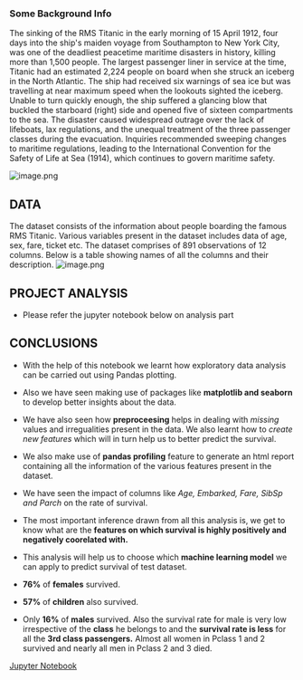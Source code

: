 ### Some Background Info

The sinking of the RMS Titanic in the early morning of 15 April 1912, four days into the ship's maiden voyage from Southampton to New York City, was one of the deadliest peacetime maritime disasters in history, killing more than 1,500 people.
The largest passenger liner in service at the time, Titanic had an estimated 2,224 people on board when she struck an iceberg in the North Atlantic. 
The ship had received six warnings of sea ice but was travelling at near maximum speed when the lookouts sighted the iceberg. 
Unable to turn quickly enough, the ship suffered a glancing blow that buckled the starboard (right) side and opened five of sixteen compartments to the sea. 
The disaster caused widespread outrage over the lack of lifeboats, lax regulations, and the unequal treatment of the three passenger classes during the evacuation.
Inquiries recommended sweeping changes to maritime regulations, leading to the International Convention for the Safety of Life at Sea (1914), which continues to govern maritime safety.

![image.png](./Titanic.jpg)

## DATA
The dataset consists of the information about people boarding the famous RMS Titanic. Various variables present in the dataset includes data of age, sex, fare, ticket etc.
The dataset comprises of 891 observations of 12 columns. Below is a table showing names of all the columns and their description.
![image.png](./Columns.jpg)

## PROJECT ANALYSIS
- Please refer the jupyter notebook below on analysis part




## CONCLUSIONS

- With the help of this notebook we learnt how exploratory data analysis can be carried out using Pandas plotting.
- Also we have seen making use of packages like __matplotlib and seaborn__ to develop better insights about the data.<br/>
- We have also seen how __preproceesing__ helps in dealing with _missing_ values and irregualities present in the data. We also learnt how to _create new features_ which will in turn help us to better predict the survival. 
- We also make use of __pandas profiling__ feature to generate an html report containing all the information of the various features present in the dataset.
- We have seen the impact of columns like _Age, Embarked, Fare, SibSp and Parch_ on the rate of survival.
- The most important inference drawn from all this analysis is, we get to know what are the __features on which survival is highly positively and negatively coorelated with.__ 
- This analysis will help us to choose which __machine learning model__ we can apply to predict survival of test dataset. 

- __76%__ of __females__ survived.
- __57%__ of __children__ also survived.
- Only __16%__ of __males__ survived.
Also the survival rate for male is very low irrespective of the __class__ he belongs to and the __survival rate is less__ for all the __3rd class passengers.__ 
Almost all women in Pclass 1 and 2 survived and nearly all men in Pclass 2 and 3 died.

[Jupyter Notebook](./EDA_Titanic.ipynb)

